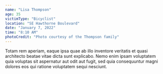 ```yaml
---
name: "Lisa Thompson"
age: 35
victimType: "Bicyclist"
location: "SE Hawthorne Boulevard"
date: "January 7, 2022"
time: "8:10 AM"
photoCredit: "Photo courtesy of the Thompson family"
---
```


Totam rem aperiam, eaque ipsa quae ab illo inventore veritatis et quasi architecto beatae vitae dicta sunt explicabo. Nemo enim ipsam voluptatem quia voluptas sit aspernatur aut odit aut fugit, sed quia consequuntur magni dolores eos qui ratione voluptatem sequi nesciunt. 